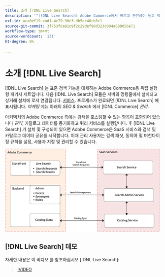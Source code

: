 ```yaml
---
title: 소개 [!DNL Live Search]
description: '"[!DNL Live Search] Adobe Commerce에서 빠르고 관련성이 높고 직관적인 검색 경험을 제공합니다."'
exl-id: aca0ef19-ead1-4c79-90c3-db5ec48cb3c1
source-git-commit: 3f753f6a91c9f2c29def90d323c004a689056e71
workflow-type: tm+mt
source-wordcount: '131'
ht-degree: 0%

---
```


# 소개 [!DNL Live Search]

[!DNL Live Search] 는 표준 검색 기능을 대체하는 Adobe Commerce용 독립 실행형 패키지 세트입니다. 다음 [!DNL Live Search] 모듈은 서버의 명령줄에서 설치되고 상거래 설치에 로서 연결됩니다. [서비스](../landing/saas.md). 프로세스가 완료되면 [!DNL Live Search] 에 표시됩니다. *마케팅* 메뉴 아래의 *SEO &amp; Search* 에서 [!DNL Commerce] *관리*.

아키텍처의 Adobe Commerce 측에는 검색을 호스팅할 수 있는 항목이 포함되어 있습니다 *관리*, 카탈로그 데이터를 동기화하고 쿼리 서비스를 실행합니다. 후 [!DNL Live Search] 가 설치 및 구성되어 있으면 Adobe Commerce은 SaaS 서비스와 검색 및 카탈로그 데이터 공유를 시작합니다. 이때 관리 사용자는 검색 패싯, 동의어 및 머천다이징 규칙을 설정, 사용자 지정 및 관리할 수 있습니다.

![라이브 검색 아키텍처 다이어그램](assets/architecture-diagram.svg)

## [!DNL Live Search] 데모

자세한 내용은 이 비디오 를 참조하십시오 [!DNL Live Search]:

>[!VIDEO](https://video.tv.adobe.com/v/337365?quality=12)
